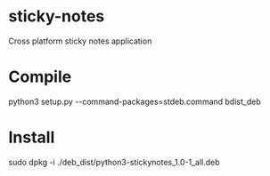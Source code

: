 # sticky-notes
Cross platform sticky notes application

# Compile
python3 setup.py --command-packages=stdeb.command bdist_deb

# Install
sudo dpkg -i ./deb_dist/python3-stickynotes_1.0-1_all.deb 
